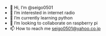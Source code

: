 - 👋 Hi, I’m @seigo0501
- 👀 I’m interested in internet radio
- 🌱 I’m currently learning python
- 💞️ I’m looking to collaborate on raspberry pi
- 📫 How to reach me seigo0501@yahoo.co.jp

<!---
seigo0501/seigo0501 is a ✨ special ✨ repository because its `README.md` (this file) appears on your GitHub profile.
You can click the Preview link to take a look at your changes.
--->
